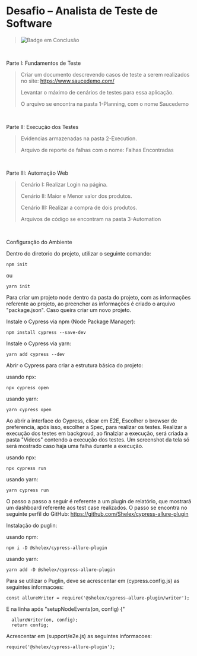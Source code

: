 <h1> Desafio – Analista de Teste de Software </h1>

> ![Badge em Conclusão](http://img.shields.io/static/v1?label=STATUS&message=%20CONCLUIDO&color=GREEN&style=for-the-badge)
>
<br>
<p>Parte I: Fundamentos de Teste</p>

> Criar um documento descrevendo casos de teste a serem realizados no site:
https://www.saucedemo.com/
> 
> Levantar o máximo de cenários de testes para essa aplicação.
>
> O arquivo se encontra na pasta 1-Planning, com o nome Saucedemo
> 

<br>
<p>Parte II: Execução dos Testes</p>

> Evidencias armazenadas na pasta 2-Execution.
>
> Arquivo de reporte de falhas com o nome: Falhas Encontradas
>
<br>


<p>Parte III: Automação Web</p>

> Cenário I: Realizar Login na página.
>
> Cenário II: Maior e Menor valor dos produtos.
>
> Cenário III: Realizar a compra de dois produtos.
> 
> Arquivos de código se encontram na pasta 3-Automation
<br>

<p>Configuração do Ambiente</p>

Dentro do diretorio do projeto, utilizar o seguinte comando:

```
npm init 
```
ou

```
yarn init 
```

Para criar um projeto node dentro da pasta do projeto, com as informações referente ao projeto, ao preencher 
as informações é criado o arquivo "package.json". Caso queira criar um novo projeto.

Instale o Cypress via npm (Node Package Manager):

```
npm install cypress --save-dev
```

Instale o Cypress via yarn:

```
yarn add cypress --dev
```

Abrir o Cypress para criar a estrutura básica do projeto:

usando npx:

```
npx cypress open 
```
usando yarn:
```
yarn cypress open 
```
Ao abrir a interface do Cypress, clicar em E2E, Escolher o browser de preferencia, após isso, escolher a Spec, para realizar os testes.
Realizar a execução dos testes em backgroud, ao finalziar a execução, será criada a pasta "Videos" contendo a execução dos testes. Um screenshot da tela só será mostrado caso haja uma falha durante a execução.

usando npx:

```
npx cypress run 
```
usando yarn:
```
yarn cypress run 
```

O passo a passo a seguir é referente a um plugin de relatório, que mostrará um dashboard referente aos test case realizados. O passo se encontra no seguinte perfil do GitHub: https://github.com/Shelex/cypress-allure-plugin

Instalação do puglin:

usando npm:

```
npm i -D @shelex/cypress-allure-plugin 
```
usando yarn:
```
yarn add -D @shelex/cypress-allure-plugin
```

Para se utilizar o Puglin, deve se acrescentar em (cypress.config.js) as seguintes informacoes:

```
const allureWriter = require('@shelex/cypress-allure-plugin/writer');
```

E na linha após "setupNodeEvents(on, config) {"

```
  allureWriter(on, config);
  return config;
```

Acrescentar em (support/e2e.js) as seguintes informacoes:

```
require('@shelex/cypress-allure-plugin');
```

